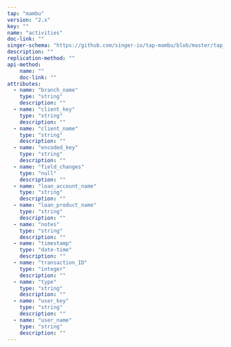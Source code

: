 ```yaml
---
tap: "mambu"
version: "2.x"
key: ""
name: "activities"
doc-link: ""
singer-schema: "https://github.com/singer-io/tap-mambu/blob/master/tap_mambu/schemas/activities.json"
description: ""
replication-method: ""
api-method:
    name: ""
    doc-link: ""
attributes:
  - name: "branch_name"
    type: "string"
    description: ""
  - name: "client_key"
    type: "string"
    description: ""
  - name: "client_name"
    type: "string"
    description: ""
  - name: "encoded_key"
    type: "string"
    description: ""
  - name: "field_changes"
    type: "null"
    description: ""
  - name: "loan_account_name"
    type: "string"
    description: ""
  - name: "loan_product_name"
    type: "string"
    description: ""
  - name: "notes"
    type: "string"
    description: ""
  - name: "timestamp"
    type: "date-time"
    description: ""
  - name: "transaction_ID"
    type: "integer"
    description: ""
  - name: "type"
    type: "string"
    description: ""
  - name: "user_key"
    type: "string"
    description: ""
  - name: "user_name"
    type: "string"
    description: ""
---
```

